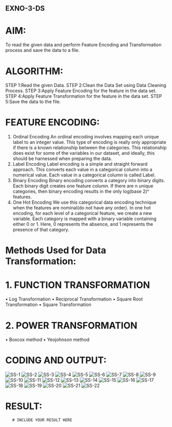 ## EXNO-3-DS

# AIM:
To read the given data and perform Feature Encoding and Transformation process and save the data to a file.

# ALGORITHM:
STEP 1:Read the given Data.
STEP 2:Clean the Data Set using Data Cleaning Process.
STEP 3:Apply Feature Encoding for the feature in the data set.
STEP 4:Apply Feature Transformation for the feature in the data set.
STEP 5:Save the data to the file.

# FEATURE ENCODING:
1. Ordinal Encoding
An ordinal encoding involves mapping each unique label to an integer value. This type of encoding is really only appropriate if there is a known relationship between the categories. This relationship does exist for some of the variables in our dataset, and ideally, this should be harnessed when preparing the data.
2. Label Encoding
Label encoding is a simple and straight forward approach. This converts each value in a categorical column into a numerical value. Each value in a categorical column is called Label.
3. Binary Encoding
Binary encoding converts a category into binary digits. Each binary digit creates one feature column. If there are n unique categories, then binary encoding results in the only log(base 2)ⁿ features.
4. One Hot Encoding
We use this categorical data encoding technique when the features are nominal(do not have any order). In one hot encoding, for each level of a categorical feature, we create a new variable. Each category is mapped with a binary variable containing either 0 or 1. Here, 0 represents the absence, and 1 represents the presence of that category.

# Methods Used for Data Transformation:
  # 1. FUNCTION TRANSFORMATION
• Log Transformation
• Reciprocal Transformation
• Square Root Transformation
• Square Transformation
  # 2. POWER TRANSFORMATION
• Boxcox method
• Yeojohnson method

# CODING AND OUTPUT:
![SS-1](https://github.com/user-attachments/assets/e16b2dbb-b57b-47e7-9f05-7fb970327382)
![SS-2](https://github.com/user-attachments/assets/4ff8ff84-3450-497b-8b83-846a5d886dd6)
![SS-3](https://github.com/user-attachments/assets/b8e96c84-993e-46e7-bb54-4beb2c8afef4)
![SS-4](https://github.com/user-attachments/assets/5d9f16ab-6232-493f-9e79-a8752949394d)
![SS-5](https://github.com/user-attachments/assets/b87d1e42-b1e0-4344-a5f9-f0515b652488)
![SS-6](https://github.com/user-attachments/assets/08e22569-f0dc-4bab-b2df-1614a921165c)
![SS-7](https://github.com/user-attachments/assets/6df7f334-f07d-4516-a561-910ad868e4e5)
![SS-8](https://github.com/user-attachments/assets/3a715352-64a9-4392-95d6-28085f7307ab)
![SS-9](https://github.com/user-attachments/assets/ff33284f-9c0a-4b24-b7cd-ccd79e48cc06)
![SS-10](https://github.com/user-attachments/assets/a1bcd26f-2f83-484c-8c1e-a057ac24397c)
![SS-11](https://github.com/user-attachments/assets/726b5e21-1d7e-456e-9447-6aa897ef1e38)
![SS-12](https://github.com/user-attachments/assets/99f32b4c-9129-449b-845a-287e6fa5def7)
![SS-13](https://github.com/user-attachments/assets/581ac631-72db-4e46-8721-b5ef2cdccde2)
![SS-14](https://github.com/user-attachments/assets/d337f162-6b81-4fb5-8794-a87f324651f5)
![SS-15](https://github.com/user-attachments/assets/d079d0ad-8aa8-4cf4-b95f-3ec8a95b0d1c)
![SS-16](https://github.com/user-attachments/assets/e75a85c3-0d38-453d-b91d-e59f3feb4bf0)
![SS-17](https://github.com/user-attachments/assets/7069064c-2c11-4002-88fa-3a2b26b6e926)
![SS-18](https://github.com/user-attachments/assets/3f292e00-4e6d-4918-832f-89d10c64b014)
![SS-19](https://github.com/user-attachments/assets/4fb37320-4f5c-40eb-9e7d-10a417f6d221)
![SS-20](https://github.com/user-attachments/assets/2b07d266-5651-419b-8f09-1609d03c8e40)
![SS-21](https://github.com/user-attachments/assets/6ea8352a-95a7-4872-85a6-31fcd5ae282e)
![SS-22](https://github.com/user-attachments/assets/4f362d14-c099-4a78-a085-18867306703f)
























# RESULT:
       # INCLUDE YOUR RESULT HERE

       
